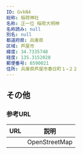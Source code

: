 ```yaml
---
ID: GvkN4
総称: 稲荷神社
名称: 正一位 稲荷大明神
名称読み: null
別名: null
都道府県: 兵庫県
区域: 芦屋市
緯度: 34.7335748
経度: 135.3152028
郵便番号: 6590021
住所: 兵庫県芦屋市春日町１−２２
---
```


## その他

### 参考URL

| URL | 説明          |
| --- | ------------- |
|     | OpenStreetMap |
